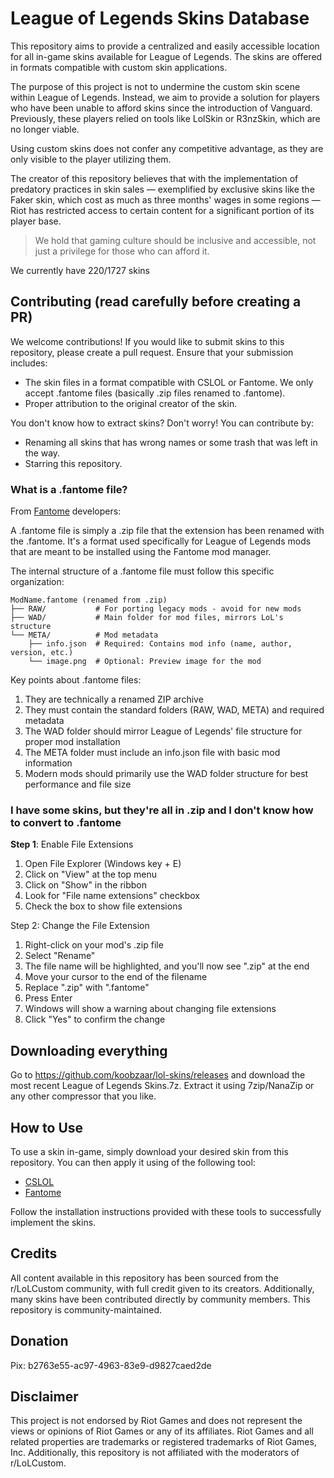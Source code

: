 
# League of Legends Skins Database

This repository aims to provide a centralized and easily accessible location for all in-game skins available for League of Legends. The skins are offered in formats compatible with custom skin applications.

The purpose of this project is not to undermine the custom skin scene within League of Legends. Instead, we aim to provide a solution for players who have been unable to afford skins since the introduction of Vanguard. Previously, these players relied on tools like LolSkin or R3nzSkin, which are no longer viable.

Using custom skins does not confer any competitive advantage, as they are only visible to the player utilizing them. 

The creator of this repository believes that with the implementation of predatory practices in skin sales — exemplified by exclusive skins like the Faker skin, which cost as much as three months' wages in some regions — Riot has restricted access to certain content for a significant portion of its player base. 

> We hold that gaming culture should be inclusive and accessible, not just a privilege for those who can afford it.

We currently have 220/1727 skins

## Contributing (read carefully before creating a PR)

We welcome contributions! If you would like to submit skins to this repository, please create a pull request. Ensure that your submission includes:

- The skin files in a format compatible with CSLOL or Fantome. We only accept .fantome files (basically .zip files renamed to .fantome).
- Proper attribution to the original creator of the skin.

You don't know how to extract skins? Don't worry! You can contribute by:

- Renaming all skins that has wrong names or some trash that was left in the way.
- Starring this repository.

### What is a .fantome file?

From [Fantome](https://github.com/LeagueToolkit/Fantome) developers:

A .fantome file is simply a .zip file that the extension has been renamed with the .fantome. It's a format used specifically for League of Legends mods that are meant to be installed using the Fantome mod manager.

The internal structure of a .fantome file must follow this specific organization:
```
ModName.fantome (renamed from .zip)
├── RAW/           # For porting legacy mods - avoid for new mods
├── WAD/           # Main folder for mod files, mirrors LoL's structure
└── META/          # Mod metadata
    ├── info.json  # Required: Contains mod info (name, author, version, etc.)
    └── image.png  # Optional: Preview image for the mod
```

Key points about .fantome files:
1. They are technically a renamed ZIP archive
2. They must contain the standard folders (RAW, WAD, META) and required metadata
3. The WAD folder should mirror League of Legends' file structure for proper mod installation
4. The META folder must include an info.json file with basic mod information
5. Modern mods should primarily use the WAD folder structure for best performance and file size

### I have some skins, but they're all in .zip and I don't know how to convert to .fantome 

**Step 1**: Enable File Extensions

1. Open File Explorer (Windows key + E)
2. Click on "View" at the top menu
3. Click on "Show" in the ribbon
4. Look for "File name extensions" checkbox
5. Check the box to show file extensions

Step 2: Change the File Extension

1. Right-click on your mod's .zip file
2. Select "Rename"
3. The file name will be highlighted, and you'll now see ".zip" at the end
4. Move your cursor to the end of the filename
5. Replace ".zip" with ".fantome"
6. Press Enter
7. Windows will show a warning about changing file extensions
8. Click "Yes" to confirm the change

## Downloading everything

Go to https://github.com/koobzaar/lol-skins/releases and download the most recent League of Legends Skins.7z. Extract it using 7zip/NanaZip or any other compressor that you like.


## How to Use

To use a skin in-game, simply download your desired skin from this repository. You can then apply it using of the following tool:

 - [CSLOL](https://github.com/LeagueToolkit/cslol-manager)
  - [Fantome](https://github.com/LeagueToolkit/fantome)

Follow the installation instructions provided with these tools to successfully implement the skins.

## Credits

All content available in this repository has been sourced from the r/LoLCustom community, with full credit given to its creators. Additionally, many skins have been contributed directly by community members. This repository is community-maintained.

## Donation

Pix: b2763e55-ac97-4963-83e9-d9827caed2de
## Disclaimer

This project is not endorsed by Riot Games and does not represent the views or opinions of Riot Games or any of its affiliates. Riot Games and all related properties are trademarks or registered trademarks of Riot Games, Inc. Additionally, this repository is not affiliated with the moderators of r/LoLCustom.

